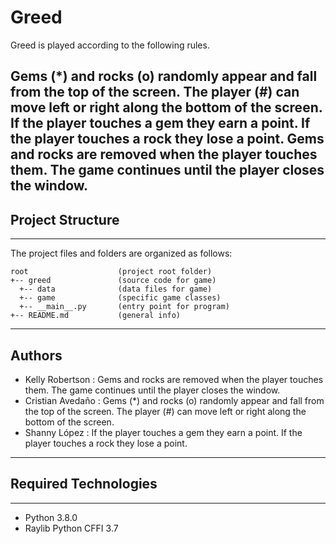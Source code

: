# Greed

Greed is played according to the following rules.

Gems (*) and rocks (o) randomly appear and fall from the top of the screen.
The player (#) can move left or right along the bottom of the screen.
If the player touches a gem they earn a point.
If the player touches a rock they lose a point.
Gems and rocks are removed when the player touches them.
The game continues until the player closes the window.
---

## Project Structure
---
The project files and folders are organized as follows:
```
root                    (project root folder)
+-- greed               (source code for game)
  +-- data              (data files for game)
  +-- game              (specific game classes)
  +-- __main__.py       (entry point for program)
+-- README.md           (general info)
```

---
## Authors

- Kelly Robertson : Gems and rocks are removed when the player touches them. The game continues until the player closes the window. 
- Cristian Avedaño : Gems (*) and rocks (o) randomly appear and fall from the top of the screen. The player (#) can move left or right along the bottom of the screen.
- Shanny López : If the player touches a gem they earn a point. If the player touches a rock they lose a point.
---
## Required Technologies
---
* Python 3.8.0
* Raylib Python CFFI 3.7